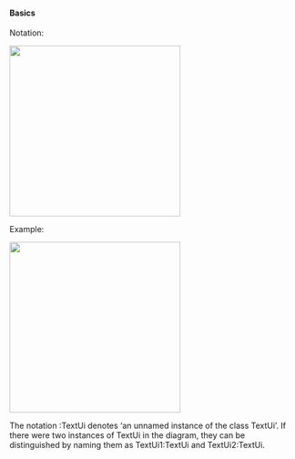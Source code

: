 <link rel="stylesheet" href="{{baseUrl}}/css/textbook.css">

<div class="website-content">

#### Basics

<div id="main">

Notation:

<img src="{{baseUrl}}/uml/sequenceDiagrams/basics/introduction/images/notation.png" height="300" />
<p/>

<tip-box>

Example:

<img src="{{baseUrl}}/uml/sequenceDiagrams/basics/introduction/images/playerText.png" height="300" />
<p/>

The notation :TextUi denotes ‘an unnamed instance of the class TextUi’. If there were two instances of TextUi in the diagram,
they can be distinguished by naming them as TextUi1:TextUi and TextUi2:TextUi.

</tip-box>

<!-- extras ------------------------------------------------------------------------------------ -->

<panel header=":paperclip: Extras" expandable type="seamless" expanded>

  <panel header=":mortar_board: Learning Outcomes" expandable type="seamless">
    <include src="exercises.md" />
  </panel>

  <panel header=":package: Resources" expandable type="seamless">
    <include src="resources.md" />
  </panel>

</panel>

</div>
</div>
